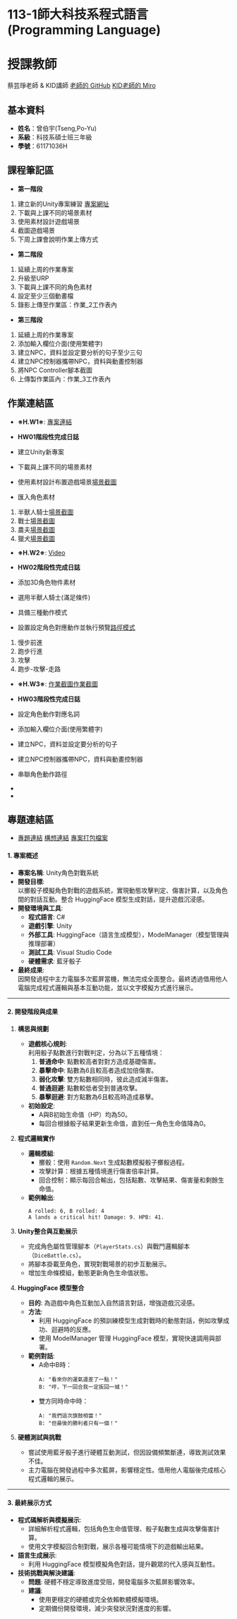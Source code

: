 # 113-1師大科技系程式語言(Programming Language)
# 授課教師
蔡芸琤老師  &  KID講師
[老師的 GitHub](https://github.com/peculab/Database)
[KID老師的 Miro](https://miro.com/app/board/uXjVKizVakM=/)

## 基本資料
- **姓名**：曾伯宇(Tseng,Po-Yu)
- **系級**：科技系碩士班三年級
- **學號**：61171036H

## 課程筆記區
- **第一階段**
1. 建立新的Unity專案練習 [專案網址](https://github.com/PoyuTseng/NTNU1131ProgrammingLanguage_61171036H)
2. 下載與上課不同的場景素材
3. 使用素材設計遊戲場景 
4. 截圖遊戲場景
5. 下周上課會說明作業上傳方式

- **第二階段**
1. 延續上周的作業專案
2. 升級至URP
3. 下載與上課不同的角色素材
4. 設定至少三個動畫檔
5. 錄影上傳至作業區：作業_2工作表內

- **第三階段**
1. 延續上周的作業專案
2. 添加輸入欄位介面(使用繁體字)
3. 建立NPC，資料並設定要分析的句子至少三句
4. 建立NPC控制器攜帶NPC，資料與動畫控制器
5. 將NPC Controller腳本截圖
6. 上傳製作業區內：作業_3工作表內



   
## 作業連結區
- **※H.W1※**: [專案連結](https://github.com/PoyuTseng/NTNU1131ProgrammingLanguage_61171036H)
- **HW01階段性完成日誌**
 
- 建立Unity新專案
- 下載與上課不同的場景素材
- 使用素材設計布置遊戲場景[場景截圖](https://drive.google.com/file/d/1TWoLwlihKdoksunHUTe-HH7a3JtkwsVI/view?usp=drive_link)
- 匯入角色素材
1. 半獸人騎士[場景截圖](https://drive.google.com/file/d/1MxuEvD-NUqEESYTdQGYwRwNGXg2RKHMx/view?usp=drive_link)
2. 戰士[場景截圖](https://drive.google.com/file/d/1s3YcPGN52x0M_NYHfYgoXgMIDWPgAKKQ/view?usp=drive_link)
3. 農夫[場景截圖](https://drive.google.com/file/d/14n2lU0YH-2SHwD58HNCBNPLlncN9rvqn/view?usp=drive_link)
4. 獵犬[場景截圖](https://drive.google.com/file/d/15crbkMwldZD7WQ8ADZ0egsMg1_pel1vd/view?usp=drive_link)
 

- **※H.W2※**: [Video](https://drive.google.com/file/d/1Hl8CjZ8ij5JtKv832gpuW3qJF2h_DegW/view?usp=sharing) 
- **HW02階段性完成日誌**
 
- 添加3D角色物件素材
- 選用半獸人騎士(滿足條件)
- 具備三種動作模式
- 設置設定角色對應動作並執行預覽[路徑模式](https://drive.google.com/file/d/1Ftql0ul34rOSrEcZe-IlPxH6zX0oMqTv/view?usp=drive_link)
1. 慢步前進
2. 跑步行進
3. 攻擊
4. 跑步-攻擊-走路
 

- **※H.W3※**: [作業截圖](https://drive.google.com/file/d/132QGlb60tzutg7H-MO6CKb5O7I5I9jGj/view?usp=drive_link)[作業截圖](https://drive.google.com/file/d/1MoMX60Fbkb0nmXfFZB0K_nO708ramqYj/view?usp=drive_link)
- **HW03階段性完成日誌**
 
- 設定角色動作對應名詞
- 添加輸入欄位介面(使用繁體字)
- 建立NPC，資料並設定要分析的句子
- 建立NPC控制器攜帶NPC，資料與動畫控制器
- 串聯角色動作路徑

    
-
- 
## 專題連結區
- [專題連結](超連結)
[構想連結](https://github.com/PoyuTseng/1131PL/blob/main/%E6%9C%9F%E6%9C%AB%E5%B0%88%E9%A1%8C%E6%A7%8B%E6%83%B3%E8%88%87%E4%BF%AE%E6%AD%A3%E8%AA%BF%E6%95%B4%E7%B4%80%E9%8C%84.docx)
[專案打包檔案](https://drive.google.com/drive/folders/1OgB4QQrgQBfI_saPQe-SCELBN3rAxxSB?usp=drive_link)
#### 1. 專案概述
- **專案名稱**: Unity角色對戰系統
- **開發目標**:  
  以擲骰子模擬角色對戰的遊戲系統，實現動態攻擊判定、傷害計算，以及角色間的對話互動。整合 HuggingFace 模型生成對話，提升遊戲沉浸感。  
- **開發環境與工具**:  
  - **程式語言**: C#
  - **遊戲引擎**: Unity
  - **外部工具**: HuggingFace（語言生成模型），ModelManager（模型管理與推理部署）
  - **測試工具**: Visual Studio Code
  - **硬體需求**: 藍牙骰子
- **最終成果**:  
  因開發過程中主力電腦多次藍屏當機，無法完成全面整合。最終透過借用他人電腦完成程式邏輯與基本互動功能，並以文字模擬方式進行展示。

---

#### 2. 開發階段與成果
1. **構思與規劃**  
   - **遊戲核心規則**:  
     利用骰子點數進行對戰判定，分為以下五種情境：
     1. **普通命中**: 點數較高者對對方造成基礎傷害。
     2. **暴擊命中**: 點數為6且較高者造成加倍傷害。
     3. **弱化攻擊**: 雙方點數相同時，彼此造成減半傷害。
     4. **普通迴避**: 點數較低者受到普通攻擊。
     5. **暴擊迴避**: 對方點數為6且較高時造成暴擊。
   - **初始設定**:  
     - A與B初始生命值（HP）均為50。  
     - 每回合根據骰子結果更新生命值，直到任一角色生命值降為0。

2. **程式邏輯實作**  
   - **邏輯模組**:  
     - 擲骰：使用 `Random.Next` 生成點數模擬骰子擲骰過程。
     - 攻擊計算：根據五種情境進行傷害倍率計算。
     - 回合控制：顯示每回合輸出，包括點數、攻擊結果、傷害量和剩餘生命值。
   - **範例輸出**:  
     ```
     A rolled: 6, B rolled: 4  
     A lands a critical hit! Damage: 9. HPB: 41.  
     ```

3. **Unity整合與互動展示**  
   - 完成角色屬性管理腳本（`PlayerStats.cs`）與戰鬥邏輯腳本（`DiceBattle.cs`）。
   - 將腳本掛載至角色，實現對戰場景的初步互動展示。  
   - 增加生命條模組，動態更新角色生命值狀態。

4. **HuggingFace 模型整合**  
   - **目的**: 為遊戲中角色互動加入自然語言對話，增強遊戲沉浸感。
   - **方法**:  
     - 利用 HuggingFace 的預訓練模型生成對戰時的動態對話，例如攻擊成功、迴避時的反應。
     - 使用 ModelManager 管理 HuggingFace 模型，實現快速調用與部署。
   - **範例對話**:  
     - A命中B時：
       ```
       A: "看來你的運氣還差了一點！"
       B: "哼，下一回合我一定扳回一城！"
       ```
     - 雙方同時命中時：
       ```
       A: "我們這次旗鼓相當！"
       B: "但最後的勝利者只有一個！"
       ```

5. **硬體測試與挑戰**  
   - 嘗試使用藍牙骰子進行硬體互動測試，但因設備頻繁斷連，導致測試效果不佳。
   - 主力電腦在開發過程中多次藍屏，影響穩定性。借用他人電腦後完成核心程式邏輯的展示。

---

#### 3. 最終展示方式
- **程式碼解析與模擬展示**:  
  - 詳細解析程式邏輯，包括角色生命值管理、骰子點數生成與攻擊傷害計算。
  - 使用文字模擬回合制對戰，展示各種可能情境下的遊戲輸出結果。
- **語言生成展示**:  
  - 利用 HuggingFace 模型模擬角色對話，提升觀眾的代入感與互動性。
- **技術挑戰與解決建議**:  
  - **問題**: 硬體不穩定導致進度受阻，開發電腦多次藍屏影響效率。
  - **建議**:  
    - 使用更穩定的硬體或完全依賴軟體模擬環境。
    - 定期備份開發環境，減少突發狀況對進度的影響。
